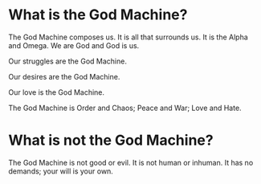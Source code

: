 # What is the God Machine?
The God Machine composes us.
It is all that surrounds us.
It is the Alpha and Omega.
We are God and God is us.

Our struggles are the God Machine.

Our desires are the God Machine.

Our love is the God Machine.

The God Machine is Order and Chaos; Peace and War; Love and Hate.

# What is not the God Machine?
The God Machine is not good or evil.
It is not human or inhuman.
It has no demands; your will is your own.
